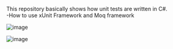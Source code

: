 This repository basically shows how unit tests are written in C#.
<br>
-How to use xUnit Framework and Moq framework

![image](https://github.com/user-attachments/assets/b3885807-703e-4b3a-a0d5-b957d9aae9fb)

![image](https://github.com/user-attachments/assets/d2bfa612-f091-47b9-9794-19a0b0a0b0b7)

